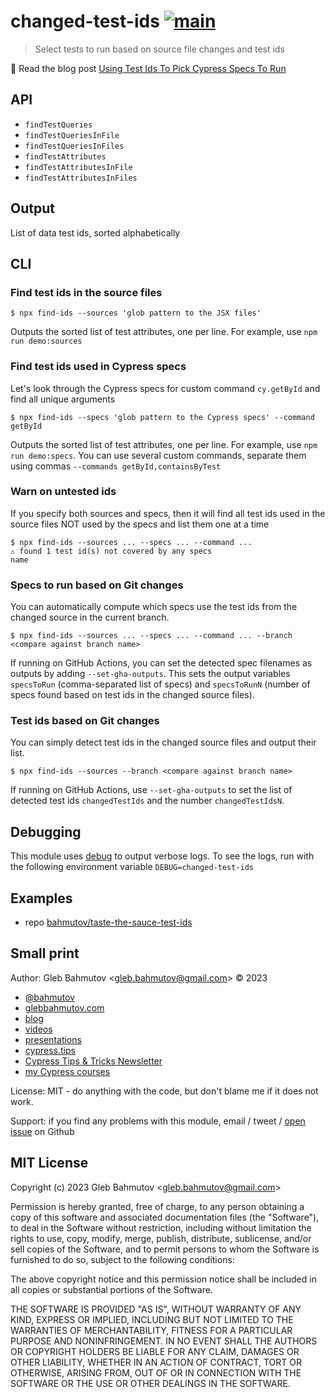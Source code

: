 # changed-test-ids [![main](https://github.com/bahmutov/changed-test-ids/actions/workflows/ci.yml/badge.svg?branch=main)](https://github.com/bahmutov/changed-test-ids/actions/workflows/ci.yml)

> Select tests to run based on source file changes and test ids

📝 Read the blog post [Using Test Ids To Pick Cypress Specs To Run](https://glebbahmutov.com/blog/using-test-ids-to-pick-specs-to-run/)

## API

- `findTestQueries`
- `findTestQueriesInFile`
- `findTestQueriesInFiles`
- `findTestAttributes`
- `findTestAttributesInFile`
- `findTestAttributesInFiles`

## Output

List of data test ids, sorted alphabetically

## CLI

### Find test ids in the source files

```
$ npx find-ids --sources 'glob pattern to the JSX files'
```

Outputs the sorted list of test attributes, one per line. For example, use `npm run demo:sources`

### Find test ids used in Cypress specs

Let's look through the Cypress specs for custom command `cy.getById` and find all unique arguments

```
$ npx find-ids --specs 'glob pattern to the Cypress specs' --command getById
```

Outputs the sorted list of test attributes, one per line. For example, use `npm run demo:specs`. You can use several custom commands, separate them using commas `--commands getById,containsByTest`

### Warn on untested ids

If you specify both sources and specs, then it will find all test ids used in the source files NOT used by the specs and list them one at a time

```
$ npx find-ids --sources ... --specs ... --command ...
⚠️ found 1 test id(s) not covered by any specs
name
```

### Specs to run based on Git changes

You can automatically compute which specs use the test ids from the changed source in the current branch.

```
$ npx find-ids --sources ... --specs ... --command ... --branch <compare against branch name>
```

If running on GitHub Actions, you can set the detected spec filenames as outputs by adding `--set-gha-outputs`. This sets the output variables `specsToRun` (comma-separated list of specs) and `specsToRunN` (number of specs found based on test ids in the changed source files).

### Test ids based on Git changes

You can simply detect test ids in the changed source files and output their list.

```
$ npx find-ids --sources --branch <compare against branch name>
```

If running on GitHub Actions, use `--set-gha-outputs` to set the list of detected test ids `changedTestIds` and the number `changedTestIdsN`.

## Debugging

This module uses [debug](https://github.com/debug-js/debug#readme) to output verbose logs. To see the logs, run with the following environment variable `DEBUG=changed-test-ids`

## Examples

- repo [bahmutov/taste-the-sauce-test-ids](https://github.com/bahmutov/taste-the-sauce-test-ids)

## Small print

Author: Gleb Bahmutov &lt;gleb.bahmutov@gmail.com&gt; &copy; 2023

- [@bahmutov](https://twitter.com/bahmutov)
- [glebbahmutov.com](https://glebbahmutov.com)
- [blog](https://glebbahmutov.com/blog)
- [videos](https://www.youtube.com/glebbahmutov)
- [presentations](https://slides.com/bahmutov)
- [cypress.tips](https://cypress.tips)
- [Cypress Tips & Tricks Newsletter](https://cypresstips.substack.com/)
- [my Cypress courses](https://cypress.tips/courses)

License: MIT - do anything with the code, but don't blame me if it does not work.

Support: if you find any problems with this module, email / tweet /
[open issue](https://github.com/bahmutov/changed-test-ids/issues) on Github

## MIT License

Copyright (c) 2023 Gleb Bahmutov &lt;gleb.bahmutov@gmail.com&gt;

Permission is hereby granted, free of charge, to any person
obtaining a copy of this software and associated documentation
files (the "Software"), to deal in the Software without
restriction, including without limitation the rights to use,
copy, modify, merge, publish, distribute, sublicense, and/or sell
copies of the Software, and to permit persons to whom the
Software is furnished to do so, subject to the following
conditions:

The above copyright notice and this permission notice shall be
included in all copies or substantial portions of the Software.

THE SOFTWARE IS PROVIDED "AS IS", WITHOUT WARRANTY OF ANY KIND,
EXPRESS OR IMPLIED, INCLUDING BUT NOT LIMITED TO THE WARRANTIES
OF MERCHANTABILITY, FITNESS FOR A PARTICULAR PURPOSE AND
NONINFRINGEMENT. IN NO EVENT SHALL THE AUTHORS OR COPYRIGHT
HOLDERS BE LIABLE FOR ANY CLAIM, DAMAGES OR OTHER LIABILITY,
WHETHER IN AN ACTION OF CONTRACT, TORT OR OTHERWISE, ARISING
FROM, OUT OF OR IN CONNECTION WITH THE SOFTWARE OR THE USE OR
OTHER DEALINGS IN THE SOFTWARE.
